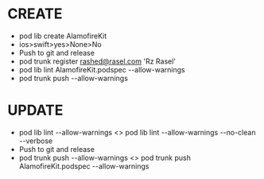 # CREATE

* pod lib create AlamofireKit
* ios>swift>yes>None>No
* Push to git and release
* pod trunk register rashed@rasel.com 'Rz Rasel'
* pod lib lint AlamofireKit.podspec --allow-warnings
* pod trunk push --allow-warnings

# UPDATE

* pod lib lint --allow-warnings <<ORRR>> pod lib lint --allow-warnings --no-clean --verbose
* Push to git and release
* pod trunk push --allow-warnings <<ORRR>> pod trunk push AlamofireKit.podspec --allow-warnings
